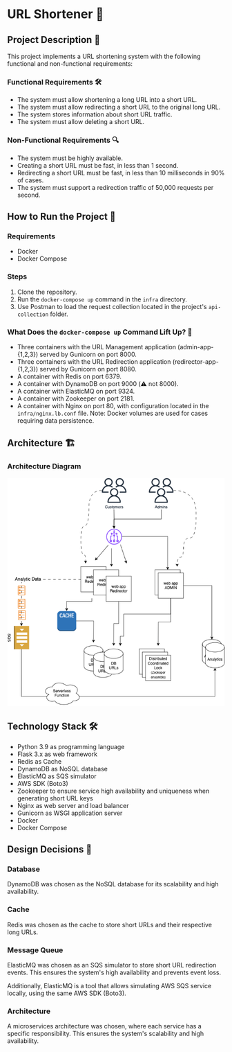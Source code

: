 # URL Shortener 🔗
## Project Description 📝
This project implements a URL shortening system with the following functional and non-functional requirements:

### Functional Requirements 🛠️
- The system must allow shortening a long URL into a short URL.
- The system must allow redirecting a short URL to the original long URL.
- The system stores information about short URL traffic.
- The system must allow deleting a short URL.

### Non-Functional Requirements 🔍
- The system must be highly available.
- Creating a short URL must be fast, in less than 1 second.
- Redirecting a short URL must be fast, in less than 10 milliseconds in 90% of cases.
- The system must support a redirection traffic of 50,000 requests per second.

## How to Run the Project 🚀
### Requirements
- Docker
- Docker Compose

### Steps
1. Clone the repository.
2. Run the `docker-compose up` command in the `infra` directory.
3. Use Postman to load the request collection located in the project's `api-collection` folder.

### What Does the `docker-compose up` Command Lift Up? 🐳
- Three containers with the URL Management application (admin-app-{1,2,3}) served by Gunicorn on port 8000.
- Three containers with the URL Redirection application (redirector-app-{1,2,3}) served by Gunicorn on port 8080.
- A container with Redis on port 6379.
- A container with DynamoDB on port 9000 (:warning: not 8000).
- A container with ElasticMQ on port 9324.
- A container with Zookeeper on port 2181.
- A container with Nginx on port 80, with configuration located in the `infra/nginx.lb.conf` file.
Note: Docker volumes are used for cases requiring data persistence.

## Architecture 🏗️
### Architecture Diagram
![Component Diagram](diagrama_arqui_EN.png)

## Technology Stack 🛠️
- Python 3.9 as programming language
- Flask 3.x as web framework
- Redis as Cache
- DynamoDB as NoSQL database
- ElasticMQ as SQS simulator
- AWS SDK (Boto3)
- Zookeeper to ensure service high availability and uniqueness when generating short URL keys
- Nginx as web server and load balancer
- Gunicorn as WSGI application server
- Docker
- Docker Compose

## Design Decisions 🧠
### Database
DynamoDB was chosen as the NoSQL database for its scalability and high availability.

### Cache
Redis was chosen as the cache to store short URLs and their respective long URLs.

### Message Queue
ElasticMQ was chosen as an SQS simulator to store short URL redirection events. This ensures the system's high availability and prevents event loss.

Additionally, ElasticMQ is a tool that allows simulating AWS SQS service locally, using the same AWS SDK (Boto3).

### Architecture
A microservices architecture was chosen, where each service has a specific responsibility. This ensures the system's scalability and high availability.
